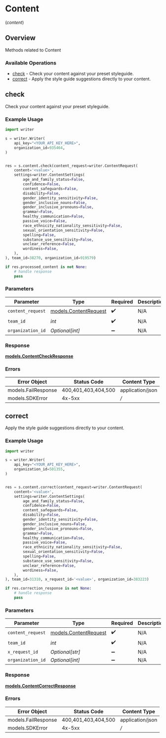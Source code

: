 # Content
(*content*)

## Overview

Methods related to Content

### Available Operations

* [check](#check) - Check your content against your preset styleguide.
* [correct](#correct) - Apply the style guide suggestions directly to your content.

## check

Check your content against your preset styleguide.

### Example Usage

```python
import writer

s = writer.Writer(
    api_key="<YOUR_API_KEY_HERE>",
    organization_id=935464,
)


res = s.content.check(content_request=writer.ContentRequest(
    content='<value>',
    settings=writer.ContentSettings(
        age_and_family_status=False,
        confidence=False,
        content_safeguards=False,
        disability=False,
        gender_identity_sensitivity=False,
        gender_inclusive_nouns=False,
        gender_inclusive_pronouns=False,
        grammar=False,
        healthy_communication=False,
        passive_voice=False,
        race_ethnicity_nationality_sensitivity=False,
        sexual_orientation_sensitivity=False,
        spelling=False,
        substance_use_sensitivity=False,
        unclear_reference=False,
        wordiness=False,
    ),
), team_id=38270, organization_id=919579)

if res.processed_content is not None:
    # handle response
    pass

```

### Parameters

| Parameter                                               | Type                                                    | Required                                                | Description                                             |
| ------------------------------------------------------- | ------------------------------------------------------- | ------------------------------------------------------- | ------------------------------------------------------- |
| `content_request`                                       | [models.ContentRequest](../../models/contentrequest.md) | :heavy_check_mark:                                      | N/A                                                     |
| `team_id`                                               | *int*                                                   | :heavy_check_mark:                                      | N/A                                                     |
| `organization_id`                                       | *Optional[int]*                                         | :heavy_minus_sign:                                      | N/A                                                     |


### Response

**[models.ContentCheckResponse](../../models/contentcheckresponse.md)**
### Errors

| Error Object        | Status Code         | Content Type        |
| ------------------- | ------------------- | ------------------- |
| models.FailResponse | 400,401,403,404,500 | application/json    |
| models.SDKError     | 4x-5xx              | */*                 |

## correct

Apply the style guide suggestions directly to your content.

### Example Usage

```python
import writer

s = writer.Writer(
    api_key="<YOUR_API_KEY_HERE>",
    organization_id=501355,
)


res = s.content.correct(content_request=writer.ContentRequest(
    content='<value>',
    settings=writer.ContentSettings(
        age_and_family_status=False,
        confidence=False,
        content_safeguards=False,
        disability=False,
        gender_identity_sensitivity=False,
        gender_inclusive_nouns=False,
        gender_inclusive_pronouns=False,
        grammar=False,
        healthy_communication=False,
        passive_voice=False,
        race_ethnicity_nationality_sensitivity=False,
        sexual_orientation_sensitivity=False,
        spelling=False,
        substance_use_sensitivity=False,
        unclear_reference=False,
        wordiness=False,
    ),
), team_id=31310, x_request_id='<value>', organization_id=383223)

if res.correction_response is not None:
    # handle response
    pass

```

### Parameters

| Parameter                                               | Type                                                    | Required                                                | Description                                             |
| ------------------------------------------------------- | ------------------------------------------------------- | ------------------------------------------------------- | ------------------------------------------------------- |
| `content_request`                                       | [models.ContentRequest](../../models/contentrequest.md) | :heavy_check_mark:                                      | N/A                                                     |
| `team_id`                                               | *int*                                                   | :heavy_check_mark:                                      | N/A                                                     |
| `x_request_id`                                          | *Optional[str]*                                         | :heavy_minus_sign:                                      | N/A                                                     |
| `organization_id`                                       | *Optional[int]*                                         | :heavy_minus_sign:                                      | N/A                                                     |


### Response

**[models.ContentCorrectResponse](../../models/contentcorrectresponse.md)**
### Errors

| Error Object        | Status Code         | Content Type        |
| ------------------- | ------------------- | ------------------- |
| models.FailResponse | 400,401,403,404,500 | application/json    |
| models.SDKError     | 4x-5xx              | */*                 |
